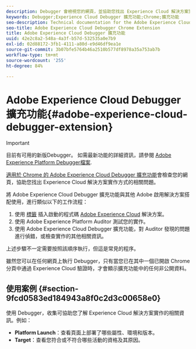 ```yaml
---
description: Debugger 會檢視您的網頁，並協助您找出 Experience Cloud 解決方案實施方式的相關問題
keywords: Debugger;Experience Cloud Debugger 擴充功能;Chrome;擴充功能
seo-description: Technical documentation for the Adobe Experience Cloud Debugger Chrome Extension - examine your web pages and understand problems with your Experience Cloud solution mplementations
seo-title: Adobe Experience Cloud Debugger Chrome Extension
title: Adobe Experience Cloud Debugger 擴充功能
uuid: 42e2c8a2-548a-4a3f-b57d-532535a0e7b9
exl-id: 02d88172-3fb1-4111-a80d-e9d46df9ea1e
source-git-commit: 3b07bfe5764b46a2510b577df8978a35a753ab7b
workflow-type: tm+mt
source-wordcount: '255'
ht-degree: 84%

---
```


# Adobe Experience Cloud Debugger 擴充功能{#adobe-experience-cloud-debugger-extension}

>[!IMPORTANT]
>
>目前有可用的新版Debugger。 如需最新功能的詳細資訊，請參閱 [Adobe Experience Platform Debugger檔案](../debugger2/experience-cloud-debugger.md).

[適用於 Chrome 的 Adobe Experience Cloud Debugger 擴充功能](https://chrome.google.com/webstore/detail/adobe-experience-platform/bfnnokhpnncpkdmbokanobigaccjkpob)會檢查您的網頁，協助您找出 Experience Cloud 解決方案實作方式的相關問題。

將 Adobe Experience Cloud Debugger 擴充功能與其他 Adobe 啟用解決方案搭配使用，進行類似以下的工作流程：

1. 使用 [標籤](https://experienceleague.adobe.com/docs/launch/using/home.html?lang=zh-Hant) 插入啟動的程式碼 [Adobe Experience Cloud](https://experienceleague.adobe.com/docs/home.html) 解決方案。
1. 使用 Adobe Experience Platform Auditor 測試您的實作。
1. 使用 Adobe Experience Cloud Debugger 擴充功能，對 Auditor 發現的問題進行偵錯，或檢查實作的其他相關資訊。

上述步驟不一定需要按照該順序執行，但這是常見的程序。

雖然您可以在任何網頁上執行 Debugger，只有當您已在其中一個已開啟 Chrome 分頁中通過 Experience Cloud 驗證時，才會顯示擴充功能中的任何非公開資料。

## 使用案例 {#section-9fcd0583ed184943a8f0c2d3c00658e0}

使用 Debugger，收集可協助您了解 Experience Cloud 解決方案實作的相關資訊。例如：

* **Platform Launch**：查看頁面上部署了哪些屬性、環境和版本。
* **Target**：查看您符合或不符合哪些活動的資格及其原因。
